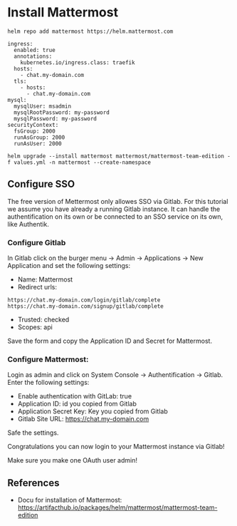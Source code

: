 # Install Mattermost


```
helm repo add mattermost https://helm.mattermost.com
```


```
ingress:
  enabled: true
  annotations:
    kubernetes.io/ingress.class: traefik
  hosts:
    - chat.my-domain.com
  tls:
    - hosts:
      - chat.my-domain.com
mysql:
  mysqlUser: msadmin
  mysqlRootPassword: my-password
  mysqlPassword: my-password
securityContext:
  fsGroup: 2000
  runAsGroup: 2000
  runAsUser: 2000
```    

```
helm upgrade --install mattermost mattermost/mattermost-team-edition -f values.yml -n mattermost --create-namespace
```

## Configure SSO

The free version of Mettermost only allowes SSO via Gitlab. 
For this tutorial we assume you have already a running Gitlab instance. It can handle the authentification on its own or be connected to an SSO service on its own, like Authentik.

### Configure Gitlab
In Gitlab click on the burger menu -> Admin -> Applications -> New Application and set the following settings:
* Name: Mattermost
* Redirect urls: 
```
https://chat.my-domain.com/login/gitlab/complete
https://chat.my-domain.com/signup/gitlab/complete
```
* Trusted: checked
* Scopes: api

Save the form and copy the Application ID and Secret for Mattermost.

### Configure Mattermost:

Login as admin and click on System Console -> Authentification -> Gitlab.
Enter the following settings:
* Enable authentication with GitLab: true
* Application ID: id you copied from Gitlab
* Application Secret Key: Key you copied from Gitlab
* Gitlab Site URL: https://chat.my-domain.com

Safe the settings. 

Congratulations you can now login to your Mattermost instance via Gitlab!

Make sure you make one OAuth user admin!

## References
* Docu for installation of Mattermost: https://artifacthub.io/packages/helm/mattermost/mattermost-team-edition
